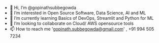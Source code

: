 - 👋 Hi, I’m @gopinathsubbegowda
- 👀 I’m interested in Open Source Software, Data Science, AI and ML
- 🌱 I’m currently learning Basics of DevOps, Streamlit and Python for ML
- 💞️ I’m looking to collaborate on Cloud/ AWS opensource tools
- 📫 How to reach me 'gopinath.subbegowda@gmail.com' , +91 994 505 7234

<!---
gopinathsubbegowda/gopinathsubbegowda is a ✨ special ✨ repository because its `README.md` (this file) appears on your GitHub profile.
You can click the Preview link to take a look at your changes.
--->
